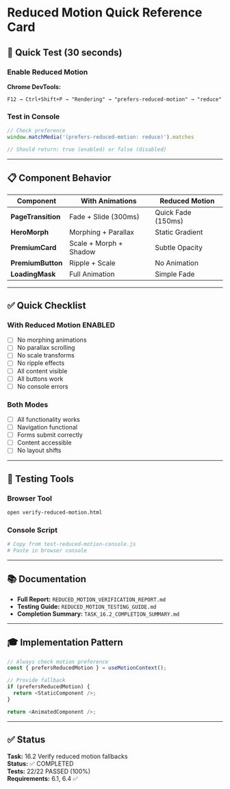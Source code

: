 # Reduced Motion Quick Reference Card

## 🎯 Quick Test (30 seconds)

### Enable Reduced Motion
**Chrome DevTools:**
```
F12 → Ctrl+Shift+P → "Rendering" → "prefers-reduced-motion" → "reduce"
```

### Test in Console
```javascript
// Check preference
window.matchMedia('(prefers-reduced-motion: reduce)').matches

// Should return: true (enabled) or false (disabled)
```

---

## 📋 Component Behavior

| Component | With Animations | Reduced Motion |
|-----------|----------------|----------------|
| **PageTransition** | Fade + Slide (300ms) | Quick Fade (150ms) |
| **HeroMorph** | Morphing + Parallax | Static Gradient |
| **PremiumCard** | Scale + Morph + Shadow | Subtle Opacity |
| **PremiumButton** | Ripple + Scale | No Animation |
| **LoadingMask** | Full Animation | Simple Fade |

---

## ✅ Quick Checklist

### With Reduced Motion ENABLED
- [ ] No morphing animations
- [ ] No parallax scrolling
- [ ] No scale transforms
- [ ] No ripple effects
- [ ] All content visible
- [ ] All buttons work
- [ ] No console errors

### Both Modes
- [ ] All functionality works
- [ ] Navigation functional
- [ ] Forms submit correctly
- [ ] Content accessible
- [ ] No layout shifts

---

## 🧪 Testing Tools

### Browser Tool
```bash
open verify-reduced-motion.html
```

### Console Script
```bash
# Copy from test-reduced-motion-console.js
# Paste in browser console
```

---

## 📚 Documentation

- **Full Report:** `REDUCED_MOTION_VERIFICATION_REPORT.md`
- **Testing Guide:** `REDUCED_MOTION_TESTING_GUIDE.md`
- **Completion Summary:** `TASK_16.2_COMPLETION_SUMMARY.md`

---

## 🎓 Implementation Pattern

```typescript
// Always check motion preference
const { prefersReducedMotion } = useMotionContext();

// Provide fallback
if (prefersReducedMotion) {
  return <StaticComponent />;
}

return <AnimatedComponent />;
```

---

## ✅ Status

**Task:** 16.2 Verify reduced motion fallbacks  
**Status:** ✅ COMPLETED  
**Tests:** 22/22 PASSED (100%)  
**Requirements:** 6.1, 6.4 ✅

